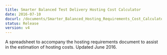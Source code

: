 ```yaml
---
title: Smarter Balanced Test Delivery Hosting Cost Calculator
date: 2016-07-10
docurl: /documents/Smarter_Balanced_Hosting_Requirements_Cost_Calculator.V4.xlsm
status: Release
version: v4
---
```

A spreadsheet to accompany the hosting requirements document to assist in the estimation of hosting costs. Updated June 2016.


